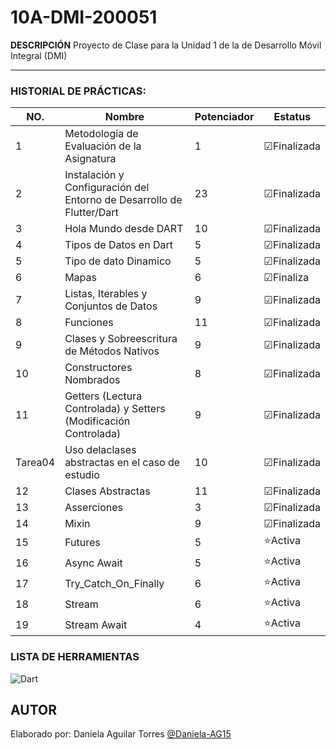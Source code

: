 # 10A-DMI-200051

**DESCRIPCIÓN**
Proyecto de Clase para la Unidad 1 de la  de Desarrollo Móvil Integral (DMI)

--- 
### HISTORIAL DE PRÁCTICAS:

|NO.|Nombre|Potenciador|Estatus|
|--|--|--|--|
|1|Metodologia de Evaluación de la Asignatura|1|☑Finalizada|
|2|Instalación y Configuración del Entorno de Desarrollo de Flutter/Dart|23|☑Finalizada|
|3|Hola Mundo desde DART|10|☑Finalizada|
|4|Tipos de Datos en Dart|5|☑Finalizada|
|5|Tipo de dato Dinamico|5|☑Finalizada|
|6|Mapas|6|☑Finaliza|
|7|Listas, Iterables y Conjuntos de Datos|9|☑Finalizada|
|8|Funciones|11|☑Finalizada|
|9|Clases y Sobreescritura de Métodos Nativos|9|☑Finalizada|
|10|Constructores Nombrados|8|☑Finalizada|
|11|Getters (Lectura Controlada) y Setters (Modificación Controlada)|9|☑Finalizada|
|Tarea04|Uso delaclases abstractas en el caso de estudio|10|☑Finalizada|
|12|Clases Abstractas|11|☑Finalizada|
|13|Asserciones|3|☑Finalizada|
|14|Mixin|9|☑Finalizada|
|15|Futures|5|⭐Activa|
|16|Async Await|5|⭐Activa|
|17|Try_Catch_On_Finally|6|⭐Activa|
|18|Stream|6|⭐Activa|
|19|Stream Await|4|⭐Activa|

### LISTA DE HERRAMIENTAS
![Dart](https://img.shields.io/badge/Dart-0175C2?style=for-the-badge&logo=dart&logoColor=white)

## AUTOR
Elaborado por: Daniela Aguilar Torres [@Daniela-AG15](https://github.com/Daniela-AG15)
